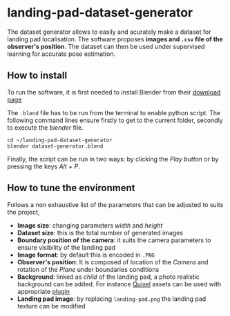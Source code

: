 # landing-pad-dataset-generator

The dataset generator allows to easily and acurately make a dataset for landing pad localisation. The software proposes **images and ```.csv``` file of the observer's position**. The dataset can then be used under supervised learning for accurate pose estimation.

## How to install

To run the software, it is first needed to install Blender from their [download page](https://www.blender.org/download/)

The `.blend` file has to be run from the terminal to enable python script. The following command lines ensure firstly to get to the current folder, secondly to execute the *blender* file.

```
cd ~/landing-pad-dataset-generator
blender dataset-generator.blend
```

Finally, the script can be run in two ways: by clicking the *Play button* or by pressing the keys *Alt + P*.

## How to tune the environment

Follows a non exhaustive list of the parameters that can be adjusted to suits the project,
- **Image size**: changing parameters *width* and *height*
- **Dataset size**: this is the total number of generated images
- **Boundary position of the camera**: it suits the camera parameters to ensure visibility of the landing pad
- **Image format**: by default this is encoded in ```.PNG```
- **Observer's position**: It is composed of location of the *Camera* and rotation of the *Plane* under boundaries conditions
- **Background**: linked as *child* of the landing pad, a photo realistic background can be added. For instance [Quixel](https://quixel.com/) assets can be used with appropriate [plugin](https://quixel.com/plugins/)
- **Landing pad image**: by replacing ```landing-pad.png``` the landing pad texture can be modified
